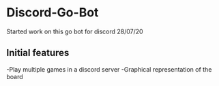 # Discord-Go-Bot

Started work on this go bot for discord 28/07/20

## Initial features 
-Play multiple games in a discord server
-Graphical representation of the board

